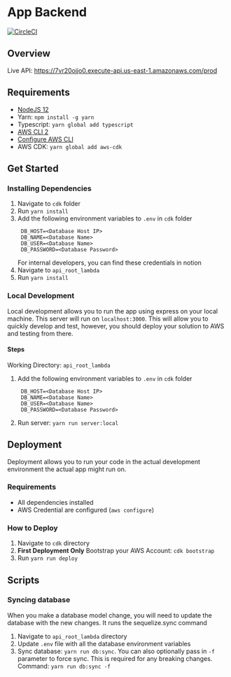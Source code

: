 # App Backend

[![CircleCI](https://circleci.com/gh/Web-Dev-Speedrunners/flex-or-fail.svg?style=svg)](https://app.circleci.com/pipelines/github/Web-Dev-Speedrunners/flex-or-fail)

## Overview

Live API: https://7vr20ojjo0.execute-api.us-east-1.amazonaws.com/prod

## Requirements

- [NodeJS 12](https://github.com/nvm-sh/nvm)
- Yarn: `npm install -g yarn`
- Typescript: `yarn global add typescript`
- [AWS CLI 2](https://docs.aws.amazon.com/cli/latest/userguide/install-cliv2.html)
- [Configure AWS CLI](https://docs.aws.amazon.com/cli/latest/userguide/cli-configure-quickstart.html)
- AWS CDK: `yarn global add aws-cdk`

## Get Started

### Installing Dependencies

1. Navigate to `cdk` folder
2. Run `yarn install`
3. Add the following environment variables to `.env` in `cdk` folder
   ```
    DB_HOST=<Database Host IP>
    DB_NAME=<Database Name>
    DB_USER=<Database Name>
    DB_PASSWORD=<Database Password>
   ```
   For internal developers, you can find these credentials in notion
4. Navigate to `api_root_lambda`
5. Run `yarn install`

### Local Development

Local development allows you to run the app using express on your local machine. This server will run on `localhost:3000`. This will allow you to quickly develop and test, however, you should deploy your solution to AWS and testing from there.

#### Steps

Working Directory: `api_root_lambda`

1. Add the following environment variables to `.env` in `cdk` folder
   ```
    DB_HOST=<Database Host IP>
    DB_NAME=<Database Name>
    DB_USER=<Database Name>
    DB_PASSWORD=<Database Password>
   ```
2. Run server: `yarn run server:local`

## Deployment

Deployment allows you to run your code in the actual development environment the actual app might run on.

### Requirements

- All dependencies installed
- AWS Credential are configured (`aws configure`)

### How to Deploy

1. Navigate to `cdk` directory
2. **First Deployment Only** Bootstrap your AWS Account: `cdk bootstrap`
3. Run `yarn run deploy`

## Scripts

### Syncing database

When you make a database model change, you will need to update the database with the new changes. It runs the sequelize.sync command

1. Navigate to `api_root_lambda` directory
2. Update `.env` file with all the database environment variables
3. Sync database: `yarn run db:sync`.
   You can also optionally pass in `-f` parameter to force sync. This is required for any breaking changes.
   Command: `yarn run db:sync -f`
